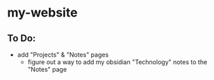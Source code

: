 # my-website
## To Do:
- add "Projects" & "Notes" pages
    - figure out a way to add my obsidian "Technology" notes to the "Notes" page
